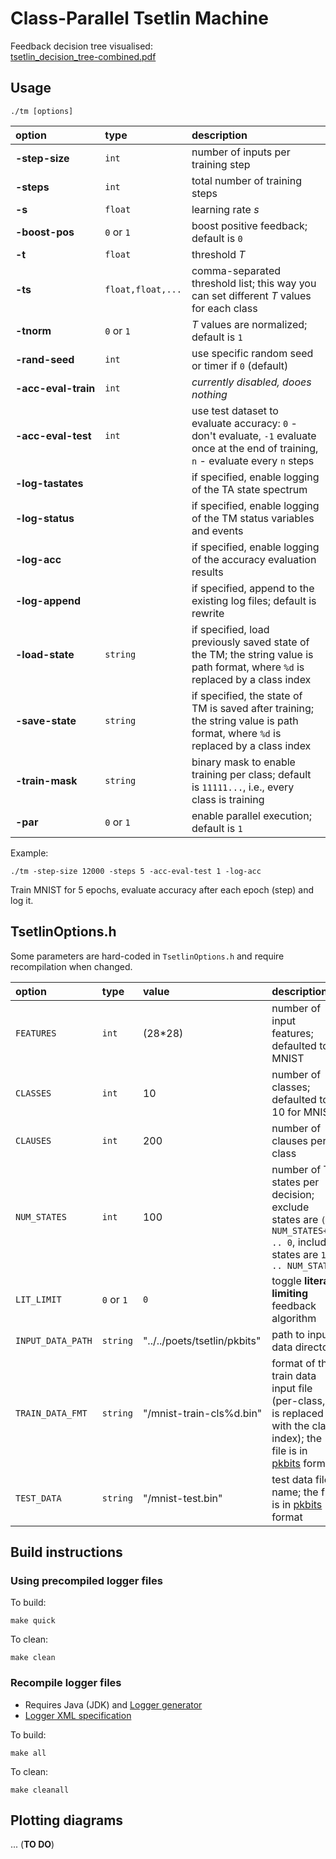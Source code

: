 
# Class-Parallel Tsetlin Machine

Feedback decision tree visualised:  
[tsetlin_decision_tree-combined.pdf](https://github.com/ashurrafiev/TsetlinTutorial/tree/master/tsetlin_decision_tree-combined.pdf)

## Usage

```
./tm [options]
```

| option | type | description |
| :--- | :--- | :--- |
| <span style="white-space: nowrap;">**-step-size**</span> | `int` | number of inputs per training step |
| **-steps** | `int` | total number of training steps |
| **-s** | `float` | learning rate _s_ |
| <span style="white-space: nowrap;">**-boost-pos**</span> | `0` or `1` | boost positive feedback; default is `0` |
| **-t** | `float` | threshold _T_ |
| **-ts** | `float,float,...` | comma-separated threshold list; this way you can set different _T_ values for each class |
| **-tnorm** | `0` or `1` | _T_ values are normalized; default is `1` |
| <span style="white-space: nowrap;">**-rand-seed**</span> | `int` | use specific random seed or timer if `0` (default) |
| <span style="white-space: nowrap;">**-acc-eval-train**</span> | `int` | _currently disabled, dooes nothing_ |
| <span style="white-space: nowrap;">**-acc-eval-test**</span> | `int` | use test dataset to evaluate accuracy: `0` - don't evaluate, `-1` evaluate once at the end of training, `n` - evaluate every `n` steps |
| <span style="white-space: nowrap;">**-log-tastates**</span> | | if specified, enable logging of the TA state spectrum |
| <span style="white-space: nowrap;">**-log-status**</span> | | if specified, enable logging of the TM status variables and events |
| <span style="white-space: nowrap;">**-log-acc**</span> | | if specified, enable logging of the accuracy evaluation results |
| <span style="white-space: nowrap;">**-log-append**</span> | | if specified, append to the existing log files; default is rewrite |
| <span style="white-space: nowrap;">**-load-state**</span> | `string` | if specified, load previously saved state of the TM; the string value is path format, where `%d` is replaced by a class index |
| <span style="white-space: nowrap;">**-save-state**</span> | `string` | if specified, the state of TM is saved after training; the string value is path format, where `%d` is replaced by a class index |
| <span style="white-space: nowrap;">**-train-mask**</span> | `string` | binary mask to enable training per class; default is `11111...`, i.e., every class is training |
| **-par** | `0` or `1` | enable parallel execution; default is `1` |

Example:

```
./tm -step-size 12000 -steps 5 -acc-eval-test 1 -log-acc
```

Train MNIST for 5 epochs, evaluate accuracy after each epoch (step) and log it.

## TsetlinOptions.h

Some parameters are hard-coded in `TsetlinOptions.h` and require recompilation when changed.

| option | type | value | description |
| :--- | :--- | :--- | :--- |
| `FEATURES` | `int` | (28*28) | number of input features; defaulted to MNIST |
| `CLASSES` | `int` | 10 | number of classes; defaulted to 10 for MNIST |
| `CLAUSES` | `int` | 200 | number of clauses per class |
| `NUM_STATES` | `int` | 100 | number of TA states per decision; exclude states are `(-NUM_STATES+1) .. 0`, include states are `1 .. NUM_STATES` |
| `LIT_LIMIT` | <span style="white-space: nowrap;">`0` or `1`</span> | `0` | toggle **literal-limiting** feedback algorithm |
| `INPUT_DATA_PATH` | `string` | <span style="white-space: nowrap;">"../../poets/tsetlin/pkbits"</span> | path to input data directory |
| `TRAIN_DATA_FMT` | `string` | <span style="white-space: nowrap;">"/mnist-train-cls%d.bin"</span> | format of the train data input file (per-class, `%d` is replaced with the class index); the file is in [pkbits](https://github.com/ashurrafiev/AuxTsetlinTools#packed-bits-format) format |
| `TEST_DATA` | `string` | <span style="white-space: nowrap;">"/mnist-test.bin"</span> | test data file name; the file is in [pkbits](https://github.com/ashurrafiev/AuxTsetlinTools#packed-bits-format) format |

## Build instructions

### Using precompiled logger files

To build:
```
make quick
```

To clean:
```
make clean
```

### Recompile logger files

* Requires Java (JDK) and [Logger generator](https://github.com/ashurrafiev/AuxTsetlinTools)
* [Logger XML specification](https://github.com/ashurrafiev/AuxTsetlinTools/loggerxml.md)

To build:
```
make all
```

To clean:
```
make cleanall
```

## Plotting diagrams

... (**TO DO**)


